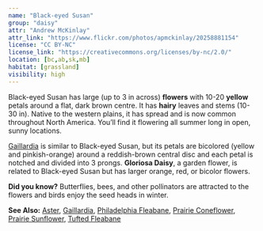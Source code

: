 ```yaml
---
name: "Black-eyed Susan"
group: "daisy"
attr: "Andrew McKinlay"
attr_link: "https://www.flickr.com/photos/apmckinlay/20258881154"
license: "CC BY-NC"
license_link: "https://creativecommons.org/licenses/by-nc/2.0/"
location: [bc,ab,sk,mb]
habitat: [grassland]
visibility: high
---
```

Black-eyed Susan has large (up to 3 in across) **flowers** with 10-20 **yellow** petals around a flat, dark brown centre. It has **hairy** leaves and stems (10-30 in). Native to the western plains, it has spread and is now common throughout North America. You’ll find it flowering all summer long in open, sunny locations.

[Gaillardia](/plants/gaillard) is similar to Black-eyed Susan, but its petals are bicolored (yellow and pinkish-orange) around a reddish-brown central disc and each petal is notched and divided into 3 prongs. **Gloriosa Daisy**, a garden flower, is related to Black-eyed Susan but has larger orange, red, or bicolor flowers.

**Did you know?** Butterflies, bees, and other pollinators are attracted to the flowers and birds enjoy the seed heads in winter.

<!-- generated, do not edit -->
**See Also:**
[Aster](/plants/aster),
[Gaillardia](/plants/gaillard),
[Philadelphia Fleabane](/plants/philflea),
[Prairie Coneflower](/plants/prairiecone),
[Prairie Sunflower](/plants/prairiesun),
[Tufted Fleabane](/plants/tuftflea)
